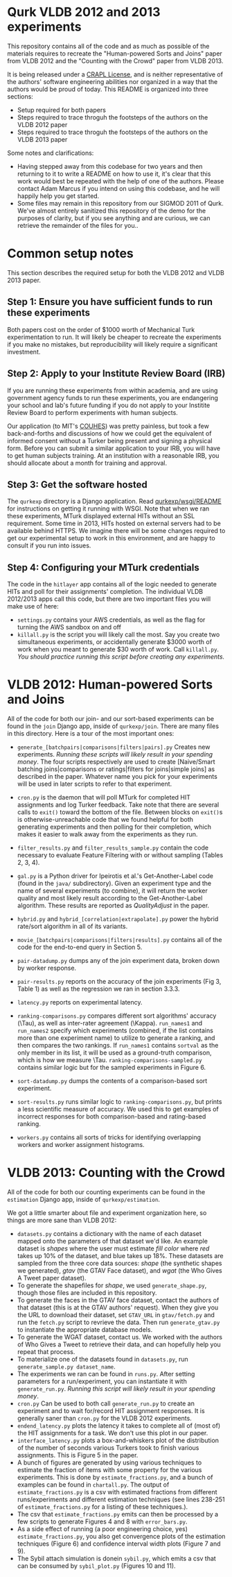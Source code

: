 # Qurk VLDB 2012 and 2013 experiments

This repository contains all of the code and as much as possible of the materials requires to recreate the "Human-powered Sorts and Joins" paper from VLDB 2012 and the "Counting with the Crowd" paper from VLDB 2013.

It is being released under a [CRAPL License](CRAPL-LICENSE.txt), and is neither representative of the authors' software engineering abilities nor organized in a way that the authors would be proud of today.  This README is organized into three sections:

* Setup required for both papers
* Steps required to trace throguh the footsteps of the authors on the VLDB 2012 paper
* Steps required to trace throguh the footsteps of the authors on the VLDB 2013 paper

Some notes and clarifications:

* Having stepped away from this codebase for two years and then returning to it to write a README on how to use it, it's clear that this work would best be repeated with the help of one of the authors.  Please contact Adam Marcus if you intend on using this codebase, and he will happily help you get started.
* Some files may remain in this repository from our SIGMOD 2011 of Qurk.  We've almost entirely sanitized this repository of the demo for the purposes of clarity, but if you see anything and are curious, we can retrieve the remainder of the files for you..


# Common setup notes
This section describes the required setup for both the VLDB 2012 and VLDB 2013 paper.

## Step 1: Ensure you have sufficient funds to run these experiments
Both papers cost on the order of $1000 worth of Mechanical Turk experimentation to run.  It will likely be cheaper to recreate the experiments if you make no mistakes, but reproducibility will likely require a significant investment.


## Step 2: Apply to your Institute Review Board (IRB)
If you are running these experiments from within academia, and are using government agency funds to run these experiments, you are endangering your school and lab's future funding if you do not apply to your Institite Review Board to perform experiments with human subjects.

Our application (to MIT's [COUHES](http://couhes.mit.edu/)) was pretty painless, but took a few back-and-forths and discussions of how we could get the equivalent of informed consent without a Turker being present and signing a physical form.  Before you can submit a similar application to your IRB, you will have to get human subjects training.  At an institution with a reasonable IRB, you should allocate about a month for training and approval.


## Step 3: Get the software hosted
The `qurkexp` directory is a Django application.  Read [qurkexp/wsgi/README](qurkexp/wsgi/README) for instructions on getting it running with WSGI.  Note that when we ran these experiments, MTurk displayed external HITs without an SSL requirement.  Some time in 2013, HITs hosted on external servers had to be available behind HTTPS.  We imagine there will be some changes required to get our experimental setup to work in this environment, and are happy to consult if you run into issues.

## Step 4: Configuring your MTurk credentials
The code in the `hitlayer` app contains all of the logic needed to generate HITs and poll for their assignments' completion.  The individual VLDB 2012/2013 apps call this code, but there are two important files you will make use of here:

  * `settings.py` contains your AWS credentials, as well as the flag for turning the AWS sandbox on and off
  * `killall.py` is the script you will likely call the most.  Say you create two simultaneous experiments, or accidentally generate $3000 worth of work when you meant to generate $30 worth of work.  Call `killall.py`.  _You should practice running this script before creating any experiments._


# VLDB 2012: Human-powered Sorts and Joins
All of the code for both our join- and our sort-based experiments can be found in the `join` Django app, inside of `qurkexp/join`.  There are many files in this directory.  Here is a tour of the most important ones:

  * `generate_[batchpairs|comparisons|filters|pairs].py` Creates new experiments.  *Running these scripts will likely result in your spending money*.  The four scripts respectively are used to create [Naive/Smart batching joins|comparisons or ratings|filters for joins|simple joins] as described in the paper.  Whatever name you pick for your experiments will be used in later scripts to refer to that experiment.
  * `cron.py` is the daemon that will poll MTurk for completed HIT assignments and log Turker feedback.  Take note that there are several calls to `exit()` toward the bottom of the file.  Between blocks on `exit()`s is otherwise-unreachable code that we found helpful for both generating experiments and then polling for their completion, which makes it easier to walk away from the experiments as they run.
  * `filter_results.py` and `filter_results_sample.py` contain the code necessary to evaluate Feature Filtering with or without sampling (Tables 2, 3, 4).
  * `gal.py` is a Python driver for Ipeirotis et al.'s Get-Another-Label code (found in the `java/` subdirectory).  Given an experiment type and the name of several experiments (to combine), it will return the worker quality and most likely result according to the Get-Another-Label algorithm.  These results are reported as *QualityAdjust* in the paper.

  * `hybrid.py` and `hybrid_[correlation|extrapolate].py` power the hybrid rate/sort algorithm in all of its variants.
  * `movie_[batchpairs|comparisons|filters|results].py` contains all of the code for the end-to-end query in Section 5.
  * `pair-datadump.py` dumps any of the join experiment data, broken down by worker response.
  * `pair-results.py` reports on the accuracy of the join experiments (Fig 3, Table 1) as well as the regression we ran in section 3.3.3.
  * `latency.py` reports on experimental latency.
  * `ranking-comparisons.py` compares different sort algorithms' accuracy (\Tau), as well as inter-rater agreement (\Kappa).  `run_names1` and `run_names2` specify which experiments (combined, if the list contains more than one experiment name) to utilize to generate a ranking, and then compares the two rankings. If `run_names1` contains `sortval` as the only member in its list, it will be used as a ground-truth comparison, which is how we measure \Tau. `ranking-comparisons-sampled.py` contains similar logic but for the sampled experiments in Figure 6.
  * `sort-datadump.py` dumps the contents of a comparison-based sort experiment.
  * `sort-results.py` runs similar logic to `ranking-comparisons.py`, but prints a less scientific measure of accuracy.  We used this to get examples of incorrect responses for both comparison-based and rating-based ranking.
  * `workers.py` contains all sorts of tricks for identifying overlapping workers and worker assignment histograms.




# VLDB 2013: Counting with the Crowd
All of the code for both our counting experiments can be found in the `estimation` Django app, inside of `qurkexp/estimation`. 

We got a little smarter about file and experiment organization here, so things are more sane than VLDB 2012:

* `datasets.py` contains a dictionary with the name of each dataset mapped onto the parameters of that dataset we'd like.  An example dataset is *shapes* where the user must estimate *fill color* where *red* takes up 10% of the dataset, and blue takes up 18%.  These datasets are sampled from the three core data sources: *shape* (the synthetic shapes we generated), *gtav* (the GTAV Face dataset), and *wgat* (the Who Gives A Tweet paper dataset).
* To generate the shapefiles for *shape*, we used `generate_shape.py`, though those files are included in this repository.
* To generate the faces in the GTAV face dataset, contact the authors of that dataset (this is at the GTAV authors' request).  When they give you the URL to download their dataset, set `GTAV_URL` in `gtav/fetch.py` and run the `fetch.py` script to revrieve the data.  Then run `generate_gtav.py` to instantiate the appropriate database models.
* To generate the WGAT dataset, contact us.  We worked with the authors of Who Gives a Tweet to retrieve their data, and can hopefully help you repeat that process.
* To materialize one of the datasets found in `datasets.py`, run `generate_sample.py dataset_name`.
* The experiments we ran can be found in `runs.py`.  After setting parameters for a run/experiment, you can instantiate it with `generate_run.py`.  *Running this script will likely result in your spending money*.
* `cron.py` Can be used to both call `generate_run.py` to create an experiment and to wait for/record HIT assignment responses.  It is generally saner than `cron.py` for the VLDB 2012 experiments.
* `endend_latency.py` plots the latency it takes to complete all of (most of) the HIT assignments for a task.  We don't use this plot in our paper.
* `interface_latency.py` plots a box-and-whiskers plot of the distribution of the number of seconds various Turkers took to finish various assignments.  This is Figure 5 in the paper.
* A bunch of figures are generated by using various techniques to estimate the fraction of items with some property for the various experiments.  This is done by `estimate_fractions.py`, and a bunch of examples can be found in `chartall.py`.  The output of `estimate_fractions.py` is a csv with estimated fractions from different runs/experiments and different estimation techniques (see lines 238-251 of `estimate_fractions.py` for a listing of these techniques.).
* The csv that `estimate_fractions.py` emits can then be processed by a few scripts to generate Figures 4 and 8 with `error_bars.py`.
* As a side effect of running (a poor engineering choice, yes) `estimate_fractions.py`, you also get convergence plots of the estimation techniques (Figure 6) and confidence interval width plots (Figure 7 and 9).
* The Sybil attach simulation is donein `sybil.py`, which emits a csv that can be consumed by `sybil_plot.py` (Figures 10 and 11).